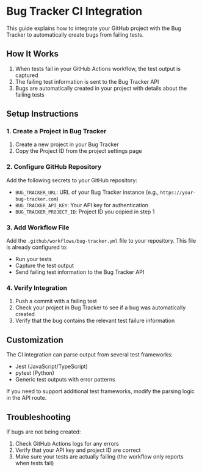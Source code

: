 # Bug Tracker CI Integration

This guide explains how to integrate your GitHub project with the Bug Tracker to automatically create bugs from failing tests.

## How It Works

1. When tests fail in your GitHub Actions workflow, the test output is captured
2. The failing test information is sent to the Bug Tracker API
3. Bugs are automatically created in your project with details about the failing tests

## Setup Instructions

### 1. Create a Project in Bug Tracker

1. Create a new project in your Bug Tracker
2. Copy the Project ID from the project settings page

### 2. Configure GitHub Repository

Add the following secrets to your GitHub repository:

- `BUG_TRACKER_URL`: URL of your Bug Tracker instance (e.g., `https://your-bug-tracker.com`)
- `BUG_TRACKER_API_KEY`: Your API key for authentication
- `BUG_TRACKER_PROJECT_ID`: Project ID you copied in step 1

### 3. Add Workflow File

Add the `.github/workflows/bug-tracker.yml` file to your repository. This file is already configured to:

- Run your tests
- Capture the test output
- Send failing test information to the Bug Tracker API

### 4. Verify Integration

1. Push a commit with a failing test
2. Check your project in Bug Tracker to see if a bug was automatically created
3. Verify that the bug contains the relevant test failure information

## Customization

The CI integration can parse output from several test frameworks:

- Jest (JavaScript/TypeScript)
- pytest (Python)
- Generic test outputs with error patterns

If you need to support additional test frameworks, modify the parsing logic in the API route.

## Troubleshooting

If bugs are not being created:

1. Check GitHub Actions logs for any errors
2. Verify that your API key and project ID are correct
3. Make sure your tests are actually failing (the workflow only reports when tests fail)
